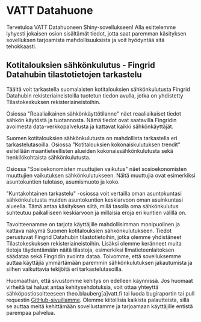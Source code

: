 # VATT Datahuone

Tervetuloa VATT Datahuoneen Shiny-sovellukseen! Alla esittelemme lyhyesti jokaisen osion sisältämät tiedot, jotta saat paremman käsityksen sovelluksen tarjoamista mahdollisuuksista ja voit hyödyntää sitä tehokkaasti.

## Kotitalouksien sähkönkulutus - Fingrid Datahubin tilastotietojen tarkastelu

Täältä voit tarkastella suomalaisten kotitalouksien sähkönkulutusta Fingrid Datahubin rekisteriaineistoilla tuotetun tiedon avulla, jotka on yhdistetty Tilastokeskuksen rekisteriaineistoihin.

Osiossa "Reaaliaikainen sähkönkäyttötilanne" näet reaaliaikaiset tiedot sähkön käytöstä ja tuotannosta. Nämä tiedot ovat saatavilla Fingridin avoimesta data-verkkopalvelusta ja kattavat kaikki sähkönkäyttäjät.

Suomen kotitalouksien sähkönkulutusta on mahdollista tarkastella eri tarkastelutasoilla. Osiossa "Kotitalouksien kokonaiskulutuksen trendit" esitellään maantieteellisten alueiden kokonaissähkönkulutusta sekä henkilökohtaista sähkönkulutusta.

Osiossa "Sosioekonomisten muuttujien vaikutus" näet sosioekonomisten muuttujien vaikutuksen sähkönkulutukseen. Näitä muuttujia ovat esimerkiksi asuntokuntien tulotaso, asumismuoto ja koko.

"Kuntakohtainen tarkastelu" -osiossa voit vertailla oman asuntokuntasi sähkönkulutusta muiden asuntokuntien keskiarvoon oman asuinkuntasi alueella. Tämä antaa käsityksen siitä, millä tasolla oma sähkönkulutus suhteutuu paikalliseen keskiarvoon ja millaisia eroja eri kuntien välillä on.

Tavoitteenamme on tarjota käyttäjille mahdollisimman monipuolinen ja kattava näkymä Suomen kotitalouksien sähkönkulutukseen. Tiedot perustuvat Fingrid Datahubin tilastotietoihin, jotka olemme yhdistäneet Tilastokeskuksen rekisteriaineistoihin. Lisäksi olemme keränneet muita tietoja täydentämään näitä tilastoja, esimerkiksi Ilmatieteenlaitoksen säädataa sekä Fingridin avointa dataa. Toivomme, että sovelluksemme auttaa käyttäjiä ymmärtämään paremmin sähkönkulutuksen jakautumista ja siihen vaikuttavia tekijöitä eri tarkastelutasoilla.

Huomaathan, että sivustomme kehitys on edelleen käynnissä. Jos huomaat virheitä tai haluat antaa kehitysehdotuksia, voit ottaa yhteyttä sähköpostiosoitteeseen theo.blauberg[a]vatt.fi tai luoda bugiraportin tai pull requestin [GitHub-sivuillamme](https://github.com/bbtheo/Shiny_app_datahuone). Olemme kiitollisia kaikista palautteista, sillä se auttaa meitä kehittämään sovellustamme ja tarjoamaan käyttäjille entistä parempaa palvelua.
